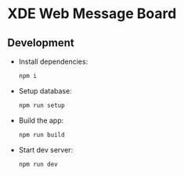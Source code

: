 # XDE Web Message Board

## Development

- Install dependencies:

  ```sh
  npm i
  ```

- Setup database:

  ```sh
  npm run setup
  ```

- Build the app:

  ```sh
  npm run build
  ```

- Start dev server:
  ```sh
  npm run dev
  ```
